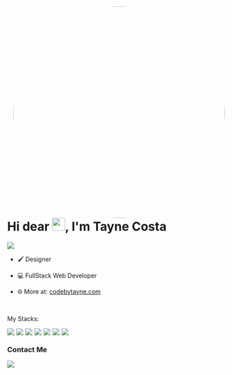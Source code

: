 <img align="right" height="490em" style="border-radius: 50% !important;" src="https://images2.imgbox.com/65/ec/oXspXc5e_o.png"/>

<h1 align="left">
  Hi dear <img src="https://raw.githubusercontent.com/kaueMarques/kaueMarques/master/hi.gif" width="30px"/>, I'm Tayne Costa
</h1>

<p align="left">
  <img src="https://komarev.com/ghpvc/?username=codebytayne&color=05122A" alt"Profile Views" /> 
</p>

- 🖌️ Designer

- 💻 FullStack Web Developer

- 🌐 More at: [codebytayne.com](https://www.codebytayne.com)

<br>

<p>
  My Stacks:
</p>

<div style="display: flex; gap: 5px">
<img src="https://img.shields.io/badge/JavaScript-05122A?logo=javascript"/>
<img src="https://img.shields.io/badge/HTML5-05122A?logo=html5"/>
<img src="https://img.shields.io/badge/CSS3-05122A?logo=css3"/>
<img src="https://img.shields.io/badge/React-05122A?logo=react"/>
<img src="https://img.shields.io/badge/VueJS-05122A?logo=vuedotjs"/>
<img src="https://img.shields.io/badge/NodeJS-05122A?logo=nodedotjs"/>
<img src="https://img.shields.io/badge/MySQL-05122A?logo=mysql"/>
</div>

<h3>
  Contact Me
</h3>

<a href="https://www.linkedin.com/in/taynelc" target="_blank">
  <img src="https://img.shields.io/badge/taynelc-05122A?logo=linkedin"/>
</a>
